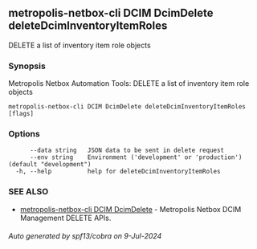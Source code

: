 ## metropolis-netbox-cli DCIM DcimDelete deleteDcimInventoryItemRoles

DELETE a list of inventory item role objects

### Synopsis


Metropolis Netbox Automation Tools:
  DELETE a list of inventory item role objects

```
metropolis-netbox-cli DCIM DcimDelete deleteDcimInventoryItemRoles [flags]
```

### Options

```
      --data string   JSON data to be sent in delete request
      --env string    Environment ('development' or 'production') (default "development")
  -h, --help          help for deleteDcimInventoryItemRoles
```

### SEE ALSO

* [metropolis-netbox-cli DCIM DcimDelete]()	 - Metropolis Netbox DCIM Management DELETE APIs.

###### Auto generated by spf13/cobra on 9-Jul-2024
